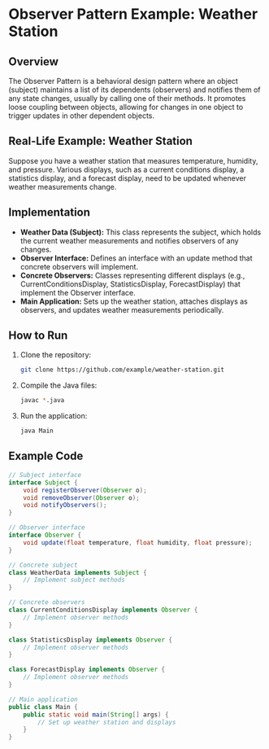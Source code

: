 # Observer Pattern Example: Weather Station

## Overview

The Observer Pattern is a behavioral design pattern where an object (subject) maintains a list of its dependents (observers) and notifies them of any state changes, usually by calling one of their methods. It promotes loose coupling between objects, allowing for changes in one object to trigger updates in other dependent objects.

## Real-Life Example: Weather Station

Suppose you have a weather station that measures temperature, humidity, and pressure. Various displays, such as a current conditions display, a statistics display, and a forecast display, need to be updated whenever weather measurements change.

## Implementation

- **Weather Data (Subject):** This class represents the subject, which holds the current weather measurements and notifies observers of any changes.
- **Observer Interface:** Defines an interface with an update method that concrete observers will implement.
- **Concrete Observers:** Classes representing different displays (e.g., CurrentConditionsDisplay, StatisticsDisplay, ForecastDisplay) that implement the Observer interface.
- **Main Application:** Sets up the weather station, attaches displays as observers, and updates weather measurements periodically.


## How to Run

1. Clone the repository:
    ```bash
    git clone https://github.com/example/weather-station.git
    ```

2. Compile the Java files:
    ```bash
    javac *.java
    ```

3. Run the application:
    ```bash
    java Main
    ```

## Example Code

```java
// Subject interface
interface Subject {
    void registerObserver(Observer o);
    void removeObserver(Observer o);
    void notifyObservers();
}

// Observer interface
interface Observer {
    void update(float temperature, float humidity, float pressure);
}

// Concrete subject
class WeatherData implements Subject {
    // Implement subject methods
}

// Concrete observers
class CurrentConditionsDisplay implements Observer {
    // Implement observer methods
}

class StatisticsDisplay implements Observer {
    // Implement observer methods
}

class ForecastDisplay implements Observer {
    // Implement observer methods
}

// Main application
public class Main {
    public static void main(String[] args) {
        // Set up weather station and displays
    }
}
